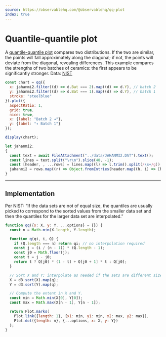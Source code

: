 ```yaml
---
source: https://observablehq.com/@observablehq/qq-plot
index: true
---
```


# Quantile-quantile plot

A [quantile-quantile plot](https://en.wikipedia.org/wiki/Q–Q_plot) compares two distributions. If the two are similar, the points will fall approximately along the diagonal; if not, the points will deviate from the diagonal, revealing differences. This example compares the strengths of two batches of ceramics: the first appears to be significantly stronger. Data: [NIST](https://www.itl.nist.gov/div898/handbook/eda/section4/eda42a1.htm)

```js echo
const chart = qq({
  x: jahanmi2.filter((d) => d.Bat === 2).map((d) => d.Y), // batch 2
  y: jahanmi2.filter((d) => d.Bat === 1).map((d) => d.Y), // batch 1
  stroke: "steelblue"
}).plot({
  aspectRatio: 1,
  grid: true,
  nice: true,
  x: {label: "Batch 2 →"},
  y: {label: "↑ Batch 1"}
});

display(chart);
```

```js echo
let jahanmi2;
{
  const text = await FileAttachment("../data/JAHANMI2.DAT").text();
  const lines = text.split("\r\n").slice(48, -1);
  const [header, , ...rows] = lines.map((l) => l.trim().split(/\s+/g));
  jahanmi2 = rows.map((r) => Object.fromEntries(header.map((h, i) => [h, +r[i]])));
}
```

---

## Implementation

Per NIST: “If the data sets are not of equal size, the quantiles are usually picked to correspond to the sorted values from the smaller data set and then the quantiles for the larger data set are interpolated.”

```js echo
function qq({x: X, y: Y, ...options} = {}) {
  const n = Math.min(X.length, Y.length);

  function q(qi, i, Q) {
    if (Q.length === n) return qi; // no interpolation required
    const j = (i / (n - 1)) * (Q.length - 1);
    const j0 = Math.floor(j);
    const t = j - j0;
    return t ? Q[j0] * (1 - t) + Q[j0 + 1] * t : Q[j0];
  }

  // Sort X and Y; interpolate as needed if the sets are different size.
  X = d3.sort(X).map(q);
  Y = d3.sort(Y).map(q);

  // Compute the extent in X and Y.
  const min = Math.min(X[0], Y[0]);
  const max = Math.max(X[n - 1], Y[n - 1]);

  return Plot.marks(
    Plot.link({length: 1}, {x1: min, y1: min, x2: max, y2: max}),
    Plot.dot({length: n}, {...options, x: X, y: Y})
  );
}
```
